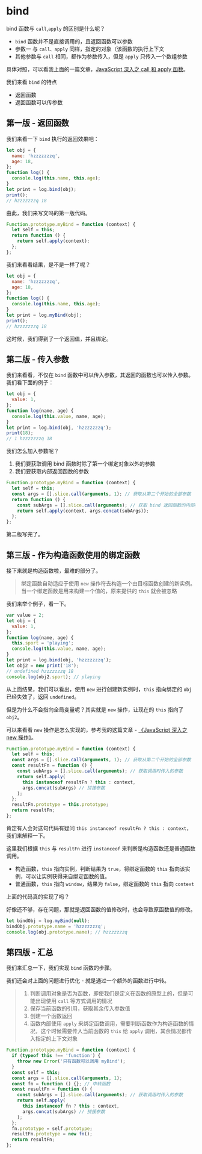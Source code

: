 # bind

bind 函数与 `call`,`apply` 的区别是什么呢？

- `bind` 函数并不是直接调用的，且返回函数可以参数
- 参数一 与 `call、apply` 同样，指定的对象（该函数的执行上下文
- 其他参数与 `call` 相同，都作为参数传入，但是 `apply` 只传入一个数组参数

具体对照，可以看我上面的一篇文章，[JavaScript 深入之 call 和 apply 函数]()。

我们来看 `bind` 的特点

- 返回函数
- 返回函数可以传参数

## 第一版 - 返回函数

我们来看一下 `bind` 执行的返回效果吧：

```javascript
let obj = {
  name: 'hzzzzzzzq',
  age: 18,
};
function log() {
  console.log(this.name, this.age);
}
let print = log.bind(obj);
print();
// hzzzzzzzq 18
```

由此，我们来写文吗的第一版代码。

```javascript
Function.prototype.myBind = function (context) {
  let self = this;
  return function () {
    return self.apply(context);
  };
};
```

我们来看看结果，是不是一样了呢？

```javascript
let obj = {
  name: 'hzzzzzzzq',
  age: 18,
};
function log() {
  console.log(this.name, this.age);
}
let print = log.myBind(obj);
print();
// hzzzzzzzq 18
```

这时候，我们得到了一个返回值，并且绑定。

## 第二版 - 传入参数

我们来看看，不仅在 `bind` 函数中可以传入参数，其返回的函数也可以传入参数。
我们看下面的例子：

```javascript
let obj = {
  value: 1,
};
function log(name, age) {
  console.log(this.value, name, age);
}
let print = log.bind(obj, 'hzzzzzzzq');
print(18);
// 1 hzzzzzzzq 18
```

我们怎么加入参数呢？

1. 我们要获取调用 bind 函数时除了第一个绑定对象以外的参数
2. 我们要获取内部返回函数的参数

```javascript
Function.prototype.myBind = function (context) {
  let self = this;
  const args = [].slice.call(arguments, 1); // 获取从第二个开始的全部参数
  return function () {
    const subArgs = [].slice.call(arguments); // 获取 bind 返回函数的内部参数
    return self.apply(context, args.concat(subArgs));
  };
};
```

第二版写完了。

## 第三版 - 作为构造函数使用的绑定函数

接下来就是构造函数啦，最难的部分了。

> 绑定函数自动适应于使用 `new` 操作符去构造一个由目标函数创建的新实例。当一个绑定函数是用来构建一个值的，原来提供的 `this` 就会被忽略

我们来举个例子，看一下。

```javascript
var value = 2;
let obj = {
  value: 1,
};
function log(name, age) {
  this.sport = 'playing';
  console.log(this.value, name, age);
}
let print = log.bind(obj, 'hzzzzzzzq');
let obj2 = new print('18');
// undefined hzzzzzzzq 18
console.log(obj2.sport); // playing
```

从上面结果，我们可以看出，使用 `new` 进行创建新实例时，`this` 指向绑定的 `obj` 已经失效了，返回 `undefined`。

但是为什么不会指向全局变量呢？其实就是 `new` 操作，让现在的 `this` 指向了 `obj2`。

可以来看看 `new` 操作是怎么实现的，参考我的这篇文章 - [《JavaScript 深入之 new 操作》]()。

```javascript
Function.prototype.myBind = function (context) {
  let self = this;
  const args = [].slice.call(arguments, 1); // 获取从第二个开始的全部参数
  const resultFn = function () {
    const subArgs = [].slice.call(arguments); // 获取调用时传入的参数
    return self.apply(
      this instanceof resultFn ? this : context,
      args.concat(subArgs) // 拼接参数
    );
  };
  resultFn.prototype = this.prototype;
  return resultFn;
};
```

肯定有人会对这句代码有疑问 `this instanceof resultFn ? this : context`，我们来解释一下。

这里我们根据 `this` 与 `resultFn` 进行 `instanceof` 来判断是构造函数还是普通函数调用。

- 构造函数，`this` 指向实例，判断结果为 `true`，将绑定函数的 `this` 指向该实例，可以让实例获得来自绑定函数的值。
- 普通函数，`this` 指向 `window`，结果为 `false`，绑定函数的 `this` 指向 `context`

上面的代码真的实现了吗？

好像还不够，存在问题，那就是返回函数的值修改时，也会导致原函数值的修改。

```javascript
let bindObj = log.myBind(null);
bindObj.prototype.name = 'hzzzzzzzq';
console.log(obj.prototype.name); // hzzzzzzzq
```

## 第四版 - 汇总

我们来汇总一下，我们实现 `bind` 函数的步骤。

我们还会对上面的问题进行优化 - 就是通过一个额外的函数进行中转。

> 1. 判断调用对象是否为函数，即使我们是定义在函数的原型上的，但是可能出现使用 `call` 等方式调用的情况
> 2. 保存当前函数的引用，获取其余传入参数值
> 3. 创建一个函数返回
> 4. 函数内部使用 `apply` 来绑定函数调用，需要判断函数作为构造函数的情况，这个时候需要传入当前函数的 `this` 给 `apply` 调用，其余情况都传入指定的上下文对象

```javascript
Function.prototype.myBind = function (context) {
  if (typeof this !== 'function') {
    throw new Error('只有函数可以调用 myBind');
  }
  const self = this;
  const args = [].slice.call(arguments, 1);
  const fn = function () {}; // 中转函数
  const resultFn = function () {
    const subArgs = [].slice.call(arguments); // 获取调用时传入的参数
    return self.apply(
      this instanceof fn ? this : context,
      args.concat(subArgs) // 拼接参数
    );
  };
  fn.prototype = self.prototype;
  resultFn.prototype = new fn();
  return resultFn;
};
```

